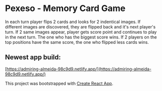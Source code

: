 # Pexeso - Memory Card Game
In each turn player flips 2 cards and looks for 2 indentical images. 
If different images are discovered, they are flipped back and it's next player's turn.
If 2 same images appear, player gets score point and continues to play in the next turn. 
The one who has the biggest score wins. 
If 2 players on the top positions have the same score, the one who flipped less cards wins.

## Newest app build:
[https://admiring-almeida-98c9d9.netlify.app/](https://admiring-almeida-98c9d9.netlify.app/)

This project was bootstrapped with [Create React App](https://github.com/facebook/create-react-app).